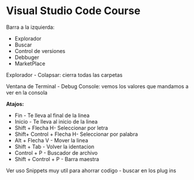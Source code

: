 # Visual Studio Code Course

Barra a la izquierda:

 - Explorador
 - Buscar
 - Control de versiones
 - Debbuger
 - MarketPlace

Explorador - Colapsar: cierra todas las carpetas

Ventana de Terminal - Debug Console: vemos los valores que mandamos a ver en la consola

**Atajos:**

 - Fin - Te lleva al final de la linea
 - Inicio - Te lleva al inicio de la linea
 - Shift + Flecha H- Seleccionar por letra
 - Shift+ Control + Flecha H- Seleccionar por palabra
 - Alt + Flecha V - Mover la linea
 - Shift + Tab - Volver la identacion
 - Control + P - Buscador de archivo
 - Shift + Control + P - Barra maestra

Ver uso Snippets muy util para ahorrar codigo - buscar en los plug ins



<!--stackedit_data:
eyJoaXN0b3J5IjpbMTQ5Nzk2NzgzMiwtMjMyMDQ4MDM0LDIxMT
U0NjU5NjRdfQ==
-->